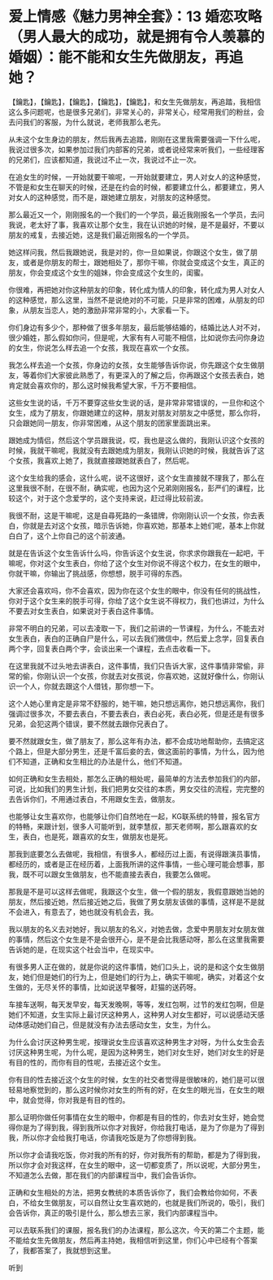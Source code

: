 # 爱上情感《魅力男神全套》：13 婚恋攻略（男人最大的成功，就是拥有令人羡慕的婚姻）：能不能和女生先做朋友，再追她？

【鑰匙】，【鑰匙】，【鑰匙】，【鑰匙】，【鑰匙】，和女生先做朋友，再追踏，我相信这么多问题呢，也是很多兄弟们，非常关心的，非常关心，经常用我们的粉丝，会去问我们的客服，为什么就说，老师我那么老先。

从未这个女生身边的朋友，然后我再去追踏，刚刚在这里我需要强调一下什么呢，我说过很多次，如果参加过我们内部客的兄弟，或者说经常来听我们，一些经理客的兄弟们，应该都知道，我说过不止一次，我说过不止一次。

在追女生的时候，一开始就要干嘛呢，一开始就要建立，男人对女人的这种感觉，不管是和女生在聊天的时候，还是在约会的时候，都要建立什么，都要建立，男人对女人的这种感觉，而不是，跟她建立朋友，对朋友的这种感觉。

那么最近又一个，刚刚报名的一个我们的一个学员，最近我刚报名一个学员，去问我说，老太好了事，我喜欢让那个女生，我在认识她的时候，是不是最好，不要以朋友的戒复，去接近她，这是我们最近刚报名的一个学员。

她这样问我，然后我跟她说，我是对的，你一旦如果说，你跟这个女生，做了朋友，或者是你朋友的帮士，跟她相处了，那你干嘛，你就会变成这个女生，真正的朋友，你会变成这个女生的姐妹，你会变成这个女生的，闺蜜。

你很难，再把她对你这种朋友的印象，转化成为情人的印象，转化成为男人对女人的这种感觉，那么这里，当然不是说绝对的不可能，只是非常的困难，从朋友的印象，从朋友当恋人，她的激励非常非常的小，大家看一下。

你们身边有多少个，那种做了很多年朋友，最后能够结婚的，结婚比达人对不对，很少婚姓，那么假如你问，但是呢，大家有有人可能不相信，比如说你去问你身边的女生，你说怎么样去追一个女孩，我现在喜欢一个女孩。

我怎么样去追一个女孩，你身边的女孩，女生能够告诉你说，你先跟这个女生做朋友，等着你们大家彼此熟悉了，有更深入的了解之后，你再跟这个女孩去表白，她肯定就会喜欢你的，那么这时候我希望大家，千万不要相信。

这些女生说的话，千万不要穿这些女生说的话，是非常非常错误的，一旦你和这个女生，成为了朋友，你跟她建立的这种，朋友对朋友对朋友之中感觉，那么你将，只会跟她同一朋友，你非常困难，从这个朋友的团家里面跳出来。

跟她成为情侣，然后这个学员跟我说，哎，我也是这么做的，我刚认识这个女孩的时候，我就干嘛呢，我就没有去跟她成为朋友，我刚认识她的时候，我就告诉了这个女孩，我喜欢上她了，我就直接跟她就表白了，然后呢。

这个女生给我的感会，这什么呢，说不这很好，这个女生直接就不理我了，那么在这里我很不耐，在很不耐，确实呢，也因为这个兄弟刚刚报名，彭严们的课程，比较这个，对于这个念爱学的，这个支持来说，赶过得比较前波。

我很不耐，这是干嘛呢，这是自尋死路的一条错牌，你刚刚认识一个女孩，你去表白，你就是去对这个女孩，暗示告诉她，你喜欢她，那基本上她们呢，基本上你就白白了，这个上你自己的这个前波通。

就是在告诉这个女生告诉什么吗，你告诉这个女生说，你求求你跟我在一起吧，干嘛呢，你对这个女生表白，你给了这个女生对你说不得这个权力，在女生的眼中，你就干嘛，你输出了挑战感，你想想，脱手可得的东西。

大家还会喜欢吗，你不会喜欢，因为你在这个女生的眼中，你没有任何的挑战性，你对于这个女生来的脱手可得，你给了这个女生说不得权力，我们也讲过，为什么不要去对女生表白，如果说对于表白这件事情。

非常不明白的兄弟，可以去凌取一下，我们之前讲的一节课程，为什么，不能去对女生表白，表白的正确自尸是什么，可以去我们微信中，然后爱上念学，回复表白两个字，回复表白两个字，会谈出来一个课程，去点击收看一下。

在这里我就不过头地去讲表白，这件事情，我们只告诉大家，这件事情非常偷，非常的偷，你刚认识一个女孩，你就去对女孩说，你喜欢她，这就好像什么，你刚认识一个人，你就去跟这个人借钱，那你想一下。

这个人她心里肯定是非常不舒服的，她干嘛，她只想远离你，她只想远离你，我们强调过很多次，不要去表白，不要去表白，表白必死，表白必死，但是还是有很多兄弟，会犯这两个错误，要不然就去跟你兄表白了。

要不然就跟女生，做了朋友了，那么这年有办法，都不会成功地帮助你，去搞定这个路上，但是大部分男生，还是千富后妾的去，做这面前的事情，为什么，因为他们不知道，正确和女生相比的办法是什么，他们不知道。

如何正确和女生去相处，那怎么正确的相处呢，最简单的方法去参加我们的内部，可说，比如我们的男生计划，我们把男女交往的本质，男女交往的流程，完完整的去告诉你们，不用通过表白，不用跟女生去，做朋友。

也能够让女生喜欢你，也能够让你们自然地在一起，KG联系统的特普，报名官方的特畅，来跟计划，很多人可能听到，就李慧叔，那天老师啊，那么跟喜欢的女生，表白，也是死，跟喜欢的女生，做朋友也是死。

那我到底要怎么去做呢，我相信，有很多人，都经历过上面，有说得跟演员事情，都经历的，或者是正在经历着，上面我所讲的这件事情，一些心理可能会想事，那我，既不可以跟女生做朋友，也不能直接去表白，我要怎么做呢。

那我是不是可以这样去做呢，我跟这个女生，做一个假的朋友，我假意跟她当她的朋友，然后接近她，然后接近她之后，我做了男女朋友该做的事情，这样是不是就不会进入，有意去了，她也就没有机会去，我。

我以朋友的名义去对她好，我以朋友的名义，对她去做，念爱中男朋友对女朋友做的事情，然后这个女生是不是会很开心，是不是会比我感动呀，那么在这里我需要告诉她的是，在现实这个社会当中，在现实中。

有很多男人正在做的，就是你说的这件事情，她们口头上，说的是和这个女生做朋友，她们但是她们的行为上，但是她们的行为上，确实干嘛呢，确实，对着这个女生做的，无尽关怀的事情，比如说送早餐呀，赶猫的送药呀。

车接车送啊，每天发早安，每天发晚啊，等等，发红包啊，过节的发红包啊，但是她们不知道，女生实际上最讨厌这种男人，这种男人对女生都好，可以说感动天感动体感动她们自己，但是就没有办法去感动女生，女生，为什么。

为什么会讨厌这种男生呢，按理说女生应该喜欢这种男生才对呀，为什么女生会去讨厌这种男生呢，为什么呢，是因为这种男生，她们对女生好，她们对女生的好是有目的性的，而你有目的性呢，去接近这个女生。

你有目的性去接近这个女生的时候，女生的社交者觉得是很敏味的，她们是可以很轻易地察觉到的，那么这时候你对女生的所有的好，在女生的眼光当，在女生的眼中，就会觉得，你对我是有目的性的。

那么证明你做任何事情在女生的眼中，你都是有目的性的，你去对女生好，她会觉得你是为了得到我，得到我所以你才对我好，你给我打电话，是为了你是为了得到我，所以你才会给我打电话，你请我吃饭是为了你想得到我。

所以你才会请我吃饭，你对我的所有的好，你对我所有的帮助，都是为了得到我，所以你才会对我这样，在女生的眼中，这一切都变质了，所以说呢，大部分男生，不知道怎么去做，那在我们的内部课程当中，我们会告诉你。

正确和女生相处的方法，把男女教统的本质告诉你了，我们会教给你如何，不表白，不给女生做朋友，可以自然让女生喜欢她的，也就是我们所说的，吸引，我们会告诉你，真正的吸引是什么，那么想去三家，我们内部课程当中。

可以去联系我们的课服，报名我们的办法课程，那么这次，今天的第二个主题，能不能给女生先做朋友，然后再主持她，我相信听到这里，你们心中已经有个答案了，我都答案了，我就想到这里。

听到
